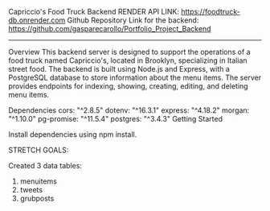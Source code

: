 Capriccio's Food Truck Backend
RENDER API LINK: https://foodtruck-db.onrender.com
Github Repository Link for the backend: https://github.com/gasparecarollo/Portfolio_Project_Backend
____________________________________________________________________________

Overview
This backend server is designed to support the operations of a food truck named Capriccio's, located in Brooklyn, specializing in Italian street food. The backend is built using Node.js and Express, with a PostgreSQL database to store information about the menu items. The server provides endpoints for indexing, showing, creating, editing, and deleting menu items.

Dependencies
cors: "^2.8.5"
dotenv: "^16.3.1"
express: "^4.18.2"
morgan: "^1.10.0"
pg-promise: "^11.5.4"
postgres: "^3.4.3"
Getting Started

Install dependencies using npm install.

STRETCH GOALS:

Created 3 data tables:

1. menuitems
2. tweets
3. grubposts



